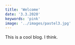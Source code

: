```yaml
---
title: 'Welcome'
date: '3.3.2020'
keywords: 'pink'
image: '../images/pastel3.jpg'
---
```


This is a cool blog. I think.
